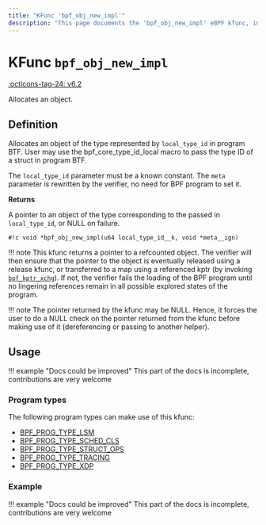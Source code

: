 ```yaml
---
title: "KFunc 'bpf_obj_new_impl'"
description: "This page documents the 'bpf_obj_new_impl' eBPF kfunc, including its definition, usage, program types that can use it, and examples."
---
```

# KFunc `bpf_obj_new_impl`

<!-- [FEATURE_TAG](bpf_obj_new_impl) -->
[:octicons-tag-24: v6.2](https://github.com/torvalds/linux/commit/958cf2e273f0929c66169e0788031310e8118722)
<!-- [/FEATURE_TAG] -->

Allocates an object.

## Definition

Allocates an object of the type represented by `local_type_id` in
program BTF. User may use the bpf_core_type_id_local macro to pass the
type ID of a struct in program BTF.

The `local_type_id` parameter must be a known constant.
The `meta` parameter is rewritten by the verifier, no need for BPF
program to set it.

**Returns**

A pointer to an object of the type corresponding to the passed in `local_type_id`, or NULL on failure.

<!-- [KFUNC_DEF] -->
`#!c void *bpf_obj_new_impl(u64 local_type_id__k, void *meta__ign)`

!!! note
	This kfunc returns a pointer to a refcounted object. The verifier will then ensure that the pointer to the object 
	is eventually released using a release kfunc, or transferred to a map using a referenced kptr 
	(by invoking [`bpf_kptr_xchg`](../helper-function/bpf_kptr_xchg.md)). If not, the verifier fails the 
	loading of the BPF program until no lingering references remain in all possible explored states of the program.

!!! note
	The pointer returned by the kfunc may be NULL. Hence, it forces the user to do a NULL check on the pointer returned 
	from the kfunc before making use of it (dereferencing or passing to another helper).
<!-- [/KFUNC_DEF] -->

## Usage

!!! example "Docs could be improved"
    This part of the docs is incomplete, contributions are very welcome

### Program types

The following program types can make use of this kfunc:

<!-- [KFUNC_PROG_REF] -->
- [BPF_PROG_TYPE_LSM](../program-type/BPF_PROG_TYPE_LSM.md)
- [BPF_PROG_TYPE_SCHED_CLS](../program-type/BPF_PROG_TYPE_SCHED_CLS.md)
- [BPF_PROG_TYPE_STRUCT_OPS](../program-type/BPF_PROG_TYPE_STRUCT_OPS.md)
- [BPF_PROG_TYPE_TRACING](../program-type/BPF_PROG_TYPE_TRACING.md)
- [BPF_PROG_TYPE_XDP](../program-type/BPF_PROG_TYPE_XDP.md)
<!-- [/KFUNC_PROG_REF] -->

### Example

!!! example "Docs could be improved"
    This part of the docs is incomplete, contributions are very welcome

